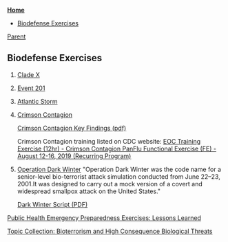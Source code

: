 <!-- START doctoc generated TOC please keep comment here to allow auto update -->
<!-- DON'T EDIT THIS SECTION, INSTEAD RE-RUN doctoc TO UPDATE -->
**[Home](#pages/blog/cv19/index)**

- [Biodefense Exercises](#biodefense-exercises)

<!-- END doctoc generated TOC please keep comment here to allow auto update -->

[Parent](#pages/blog/cv19/index)

## Biodefense Exercises

1. [Clade X](#pages/blog/cv19/clade-x)

1. [Event 201](#pages/blog/cv19/event-201)

1. [Atlantic Storm](https://en.wikipedia.org/wiki/Atlantic_Storm)

1. [Crimson Contagion](https://en.wikipedia.org/wiki/Crimson_Contagion)

   [Crimson Contagion Key Findings (pdf)](https://int.nyt.com/data/documenthelper/6824-2019-10-key-findings-and-after/05bd797500ea55be0724/optimized/full.pdf)

   Crimson Contagion training listed on CDC website:
   [EOC Training Exercise (12hr) - Crimson Contagion PanFlu Functional Exercise (FE) - August 12-16, 2019 (Recurring Program)](https://tceols.cdc.gov/Course/Detail2/7218?previousPage=search)

1. [Operation Dark Winter](https://en.wikipedia.org/wiki/Operation_Dark_Winter)
   "Operation Dark Winter was the code name for a senior-level bio-terrorist 
   attack simulation conducted from June 22–23, 2001.It was designed to carry 
   out a mock version of a covert and widespread smallpox attack on the 
   United States."
   
   [Dark Winter Script (PDF)](https://www.centerforhealthsecurity.org/our-work/events-archive/2001_dark-winter/Dark%20Winter%20Script.pdf)



[Public Health Emergency Preparedness Exercises: Lessons Learned](https://www.ncbi.nlm.nih.gov/pmc/articles/PMC2966651/)


[Topic Collection: Bioterrorism and High Consequence Biological Threats](https://asprtracie.hhs.gov/technical-resources/41/bioterrorism-and-high-consequence-biological-threats/27)
